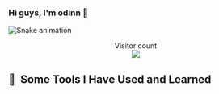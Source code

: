 ### Hi guys, I'm odinn 🌱
![Snake animation](https://github.com/sreypheasin/sreypheasin/blob/output/github-contribution-grid-snake.svg)
<p align="center"> 
  Visitor count<br>
  <img src="https://profile-counter.glitch.me/sreypheasin/count.svg" />
</p>

<h2> 🚀 &nbsp;Some Tools I Have Used and Learned</h2>




